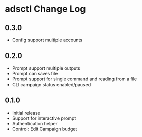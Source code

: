 # adsctl Change Log

## 0.3.0

- Config support multiple accounts

## 0.2.0

- Prompt support multiple outputs
- Prompt can saves file
- Prompt support for single command and reading from a file
- CLI campaign status enabled/paused

## 0.1.0

- Initial release
- Support for interactive prompt
- Authentication helper
- Control: Edit Campaign budget
